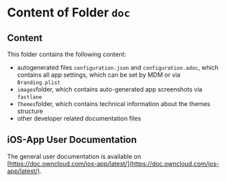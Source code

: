 # Content of Folder `doc`

## Content

This folder contains the following content:
- autogenerated files `configuration.json` and `configuration.adoc`, which contains all app settings, which can be set by MDM or via `Branding.plist`
- `images`folder, which contains auto-generated app screenshots via `fastlane`
- `Themes`folder, which contains technical information about the themes structure
- other developer related documentation files

## iOS-App User Documentation

The general user documentation is available on [https://doc.owncloud.com/ios-app/latest/](https://doc.owncloud.com/ios-app/latest/).

